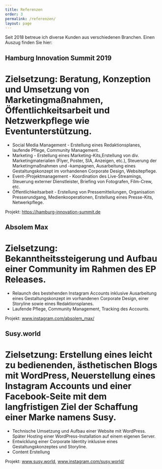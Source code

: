 ```yaml
---
title: Referenzen
order: 3
permalink: /referenzen/
layout: page
---
```

Seit 2018 betreue ich diverse Kunden aus verschiedenen Branchen. Einen Auszug finden Sie hier:

## Hamburg Innovation Summit 2019
# Zielsetzung: Beratung, Konzeption und Umsetzung von Marketingmaßnahmen, Öffentlichkeitsarbeit und Netzwerkpflege wie Eventunterstützung.
-  Social Media Management - Erstellung eines Redaktionsplanes, laufende Pflege, Community Management.
-  Marketing - Erstellung eines Marketing-Kits,Erstellung von div. Marketingmaterialien (Flyer, Poster, SIA, Anzeigen, etc.), Steuerung der Marketingmaßnahmen und -kampagnen, Ausarbeitung eines Gestaltungskonzept im vorhandenen Corporate Design, Websitepflege.
-  Event-/Projektmanagement - Koordination des Live-Streamings, Steuerung externer Dienstleister, Briefing von Fotografen, Film-Crew, etc.
-  Öffentlichkeitsarbeit - Erstellung von Pressemitteilungen, Organisation Presserundgang, Medienkooperationen, Erstellung eines Presse-Kits, Netwerkpflege.

Projekt: https://hamburg-innovation-summit.de

## Absolem Max
# Zielsetzung: Bekanntheitssteigerung und Aufbau einer Community im Rahmen des EP Releases. 

-  Relaunch des bestehenden Instagram Accounts inklusive Ausarbeitung eines Gestaltungskonzept im vorhandenen Corporate Design, einer Storyline sowie eines Redaktionsplanes.
-  Laufende Pflege, Community Management, Tracking des Accounts.

Projekt: www.instagram.com/absolem_max/


## Susy.world
# Zielsetzung: Erstellung eines leicht zu bedienenden, ästhetischen Blogs mit WordPress, Neuerstellung eines Instagram Accounts und einer Facebook-Seite mit dem langfristigen Ziel der Schaffung einer Marke namens Susy.

-  Technische Umsetzung und Aufbau einer Website mit WordPress. Später Hosting einer WordPress-Installation auf einem eigenen Server.
-  Entwicklung einer Corporate Identity inklusive eines Gestaltungskonzeptes und Storyline.
-  Content Erstellung

Projekt: www.susy.world, www.instagram.com/susy.world/
